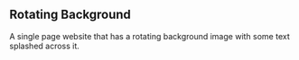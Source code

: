 ## Rotating Background

A single page website that has a rotating background image with some text splashed across it.